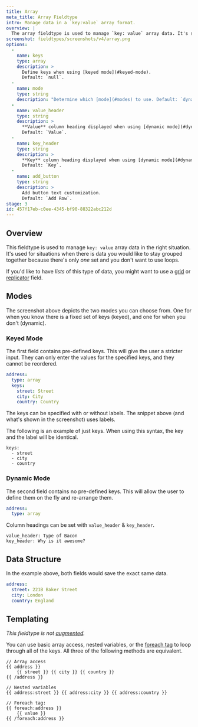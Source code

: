 ```yaml
---
title: Array
meta_title: Array Fieldtype
intro: Manage data in a `key:value` array format.
overview: |
  The array fieldtype is used to manage `key: value` array data. It's similar to the [table](/fieldtypes/table) fieldtype but with a more strict data structure and compact user interface.
screenshot: fieldtypes/screenshots/v4/array.png
options:
  -
    name: keys
    type: array
    description: >
      Define keys when using [keyed mode](#keyed-mode).
      Default: `null`.
  -
    name: mode
    type: string
    description: "Determine which [mode](#modes) to use. Default: `dynamic`."
  -
    name: value_header
    type: string
    description: >
      **Value** column heading displayed when using [dynamic mode](#dynamic-mode)
      Default: `Value`.
  -
    name: key_header
    type: string
    description: >
      **Key** column heading displayed when using [dynamic mode](#dynamic-mode)
      Default: `Key`.
  -
    name: add_button
    type: string
    description: >
      Add button text customization.
      Default: `Add Row`.
stage: 3
id: 457f17eb-c0ee-4345-bf90-88322abc212d
---
```

## Overview

This fieldtype is used to manage `key: value` array data in the right situation. It's used for situations when there is data you would like to stay grouped together because there's only _one_ set and you don't want to use loops.

If you'd like to have _lists_ of this type of data, you might want to use a [grid](/fieldtypes/grid) or [replicator](/fieldtypes/replicator) field.

## Modes

The screenshot above depicts the two modes you can choose from. One for when you know there is a fixed set of keys (keyed), and one for when you don't (dynamic).

### Keyed Mode

The first field contains pre-defined keys. This will give the user a stricter input. They can only enter the values for the specified keys, and they cannot be reordered.

```yaml
address:
  type: array
  keys:
    street: Street
    city: City
    country: Country
```

The keys can be specified with or without labels. The snippet above (and what's shown in the screenshot) uses labels.

The following is an example of just keys. When using this syntax, the key and the label will be identical.

```
keys:
  - street
  - city
  - country
```

### Dynamic Mode

The second field contains no pre-defined keys. This will allow the user to define them on the fly and re-arrange them.

```yaml
address:
  type: array
```
Column headings can be set with `value_header` & `key_header`.
```
value_header: Type of Bacon
key_header: Why is it awesome?
```


## Data Structure

In the example above, both fields would save the exact same data.

```yaml
address:
  street: 221B Baker Street
  city: London
  country: England
```

## Templating

_This fieldtype is not [augmented](/augmentation)._

You can use basic array access, nested variables, or the [foreach tag](/tags/foreach) to loop through all of the keys. All three of the following methods are equivalent.

```
// Array access
{{ address }}
    {{ street }} {{ city }} {{ country }}
{{ /address }}

// Nested variables
{{ address:street }} {{ address:city }} {{ address:country }}

// Foreach tag:
{{ foreach:address }}
    {{ value }}
{{ /foreach:address }}
```
